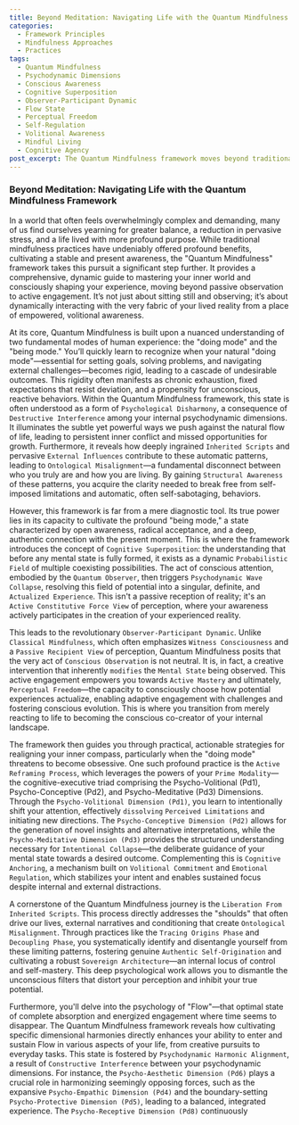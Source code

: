 ```yaml
---
title: Beyond Meditation: Navigating Life with the Quantum Mindfulness Framework
categories:
  - Framework Principles
  - Mindfulness Approaches
  - Practices
tags:
  - Quantum Mindfulness
  - Psychodynamic Dimensions
  - Conscious Awareness
  - Cognitive Superposition
  - Observer-Participant Dynamic
  - Flow State
  - Perceptual Freedom
  - Self-Regulation
  - Volitional Awareness
  - Mindful Living
  - Cognitive Agency
post_excerpt: The Quantum Mindfulness framework moves beyond traditional meditation, offering a dynamic approach to understanding and actively shaping your inner world. It provides tools to navigate the interplay between "doing" and "being" modes, cultivate cognitive agency, and consciously architect a life aligned with your deepest intentions. This deep dive explores how to transform internal conflict into empowered awareness and foster genuine well-being.
---
```


### Beyond Meditation: Navigating Life with the Quantum Mindfulness Framework

In a world that often feels overwhelmingly complex and demanding, many of us find ourselves yearning for greater balance, a reduction in pervasive stress, and a life lived with more profound purpose. While traditional mindfulness practices have undeniably offered profound benefits, cultivating a stable and present awareness, the "Quantum Mindfulness" framework takes this pursuit a significant step further. It provides a comprehensive, dynamic guide to mastering your inner world and consciously shaping your experience, moving beyond passive observation to active engagement. It’s not just about sitting still and observing; it’s about dynamically interacting with the very fabric of your lived reality from a place of empowered, volitional awareness.

At its core, Quantum Mindfulness is built upon a nuanced understanding of two fundamental modes of human experience: the "doing mode" and the "being mode." You’ll quickly learn to recognize when your natural "doing mode"—essential for setting goals, solving problems, and navigating external challenges—becomes rigid, leading to a cascade of undesirable outcomes. This rigidity often manifests as chronic exhaustion, fixed expectations that resist deviation, and a propensity for unconscious, reactive behaviors. Within the Quantum Mindfulness framework, this state is often understood as a form of `Psychological Disharmony`, a consequence of `Destructive Interference` among your internal psychodynamic dimensions. It illuminates the subtle yet powerful ways we push against the natural flow of life, leading to persistent inner conflict and missed opportunities for growth. Furthermore, it reveals how deeply ingrained `Inherited Scripts` and pervasive `External Influences` contribute to these automatic patterns, leading to `Ontological Misalignment`—a fundamental disconnect between who you truly are and how you are living. By gaining `Structural Awareness` of these patterns, you acquire the clarity needed to break free from self-imposed limitations and automatic, often self-sabotaging, behaviors.

However, this framework is far from a mere diagnostic tool. Its true power lies in its capacity to cultivate the profound "being mode," a state characterized by open awareness, radical acceptance, and a deep, authentic connection with the present moment. This is where the framework introduces the concept of `Cognitive Superposition`: the understanding that before any mental state is fully formed, it exists as a dynamic `Probabilistic Field` of multiple coexisting possibilities. The act of conscious attention, embodied by the `Quantum Observer`, then triggers `Psychodynamic Wave Collapse`, resolving this field of potential into a singular, definite, and `Actualized Experience`. This isn't a passive reception of reality; it's an `Active Constitutive Force View` of perception, where your awareness actively participates in the creation of your experienced reality.

This leads to the revolutionary `Observer-Participant Dynamic`. Unlike `Classical Mindfulness`, which often emphasizes `Witness Consciousness` and a `Passive Recipient View` of perception, Quantum Mindfulness posits that the very act of `Conscious Observation` is not neutral. It is, in fact, a creative intervention that inherently `modifies` the `Mental State` being observed. This active engagement empowers you towards `Active Mastery` and ultimately, `Perceptual Freedom`—the capacity to consciously choose how potential experiences actualize, enabling adaptive engagement with challenges and fostering conscious evolution. This is where you transition from merely reacting to life to becoming the conscious co-creator of your internal landscape.

The framework then guides you through practical, actionable strategies for realigning your inner compass, particularly when the "doing mode" threatens to become obsessive. One such profound practice is the `Active Reframing Process`, which leverages the powers of your `Prime Modality`—the cognitive-executive triad comprising the Psycho-Volitional (Pd1), Psycho-Conceptive (Pd2), and Psycho-Meditative (Pd3) Dimensions. Through the `Psycho-Volitional Dimension (Pd1)`, you learn to intentionally shift your attention, effectively `dissolving` `Perceived Limitations` and initiating new directions. The `Psycho-Conceptive Dimension (Pd2)` allows for the generation of novel insights and alternative interpretations, while the `Psycho-Meditative Dimension (Pd3)` provides the structured understanding necessary for `Intentional Collapse`—the deliberate guidance of your mental state towards a desired outcome. Complementing this is `Cognitive Anchoring`, a mechanism built on `Volitional Commitment` and `Emotional Regulation`, which stabilizes your intent and enables sustained focus despite internal and external distractions.

A cornerstone of the Quantum Mindfulness journey is the `Liberation From Inherited Scripts`. This process directly addresses the "shoulds" that often drive our lives, external narratives and conditioning that create `Ontological Misalignment`. Through practices like the `Tracing Origins Phase` and `Decoupling Phase`, you systematically identify and disentangle yourself from these limiting patterns, fostering genuine `Authentic Self-Origination` and cultivating a robust `Sovereign Architecture`—an internal locus of control and self-mastery. This deep psychological work allows you to dismantle the unconscious filters that distort your perception and inhibit your true potential.

Furthermore, you'll delve into the psychology of "Flow"—that optimal state of complete absorption and energized engagement where time seems to disappear. The Quantum Mindfulness framework reveals how cultivating specific dimensional harmonies directly enhances your ability to enter and sustain Flow in various aspects of your life, from creative pursuits to everyday tasks. This state is fostered by `Psychodynamic Harmonic Alignment`, a result of `Constructive Interference` between your psychodynamic dimensions. For instance, the `Psycho-Aesthetic Dimension (Pd6)` plays a crucial role in harmonizing seemingly opposing forces, such as the expansive `Psycho-Empathic Dimension (Pd4)` and the boundary-setting `Psycho-Protective Dimension (Pd5)`, leading to a balanced, integrated experience. The `Psycho-Receptive Dimension (Pd8)` continuously
